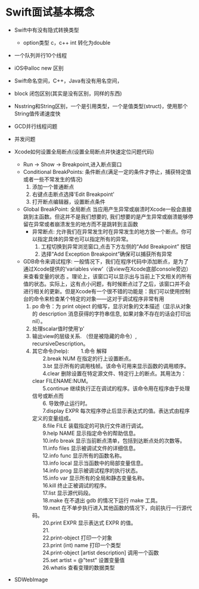 # Swift面试基本概念

- Swift中有没有隐式转换类型 
  - option类型 c，c++ int 转化为double
- 一个队列并行10个线程
- iOS中alloc new 区别
- Swift命名空间，C++，Java有没有用名空间，
- block 闭包区别(其实是没有区别，同样的东西)
- Nsstring和String区别，一个是引用类型，一个是值类型(struct)，使用那个String值传递速度快
- GCD并行线程问题
- 并发问题
- Xcode如何设置全局断点(设置全局断点并快速定位问题代码)
	- Run -> Show -> Breakpoint,进入断点窗口
	- Conditional BreakPoints: 条件断点(满足一定的条件才停止，捕获特定值或者一些不常发生的情况)
		1. 添加一个普通断点
		2. 右键点击断点选择'Edit Breakpoint'
		3. 打开断点编辑器，设置断点条件
	- Global BreakPoint: 全局断点 当应用产生异常或崩溃时Xcode一般会直接跳到主函数。但这并不是我们想要的, 我们想要的是产生异常或崩溃能够停留在异常或者崩溃发生的地方而不是跳转到主函数
		- 异常断点: 允许我们在异常发生时在异常发生的地方放一个断点。你可以指定具体的异常也可以指定所有的异常。
			1. 工程切换到异常浏览窗口,点击下方左侧的“Add Breakpoint” 按钮
			2. 选择“Add Exception Breakpoint”确保可以捕获所有异常
	- GDB命令来调试程序: 一般情况下，我们在程序代码中添加断点，是为了通过Xcode提供的‘variables view’（该view在Xcode底部console旁边）来查看变量的状态 。理论上，该窗口可以显示出与当前上下文相关的所有值的状态。实际上，这有点小问题，有时候断点过了之后，该窗口并不会进行相关的更新。但是Xcode有一个很不错的功能是：我们可以使用控制台的命令来检查某个特定的对象——这对于调试程序非常有用
		1. po 命令：为 print object 的缩写，显示对象的文本描述（显示从对象的 description 消息获得的字符串信息, 如果对象不存在的话会打印出nil）。
		2. 处理scalar值时使用‘p’
		3. 输出view的层级关系. （但是被隐藏的命令）, recursiveDescription。
		4. 其它命令(help):
			　　1.命令                        解释  
			　　2.break NUM               在指定的行上设置断点。  
			　　3.bt                      显示所有的调用栈帧。该命令可用来显示函数的调用顺序。  
			　　4.clear                   删除设置在特定源文件、特定行上的断点。其用法为：clear FILENAME:NUM。  
			　　5.continue                继续执行正在调试的程序。该命令用在程序由于处理信号或断点而  
			　　6.                        导致停止运行时。  
			　　7.display EXPR            每次程序停止后显示表达式的值。表达式由程序定义的变量组成。  
			　　8.file FILE               装载指定的可执行文件进行调试。  
			　　9.help NAME               显示指定命令的帮助信息。  
			　　10.info break              显示当前断点清单，包括到达断点处的次数等。  
			　　11.info files              显示被调试文件的详细信息。  
			　　12.info func               显示所有的函数名称。  
			　　13.info local              显示当函数中的局部变量信息。  
			　　14.info prog               显示被调试程序的执行状态。  
			　　15.info var                显示所有的全局和静态变量名称。  
			　　16.kill                    终止正被调试的程序。  
			　　17.list                    显示源代码段。  
			　　18.make                    在不退出 gdb 的情况下运行 make 工具。  
			　　19.next                    在不单步执行进入其他函数的情况下，向前执行一行源代码。  
			　　20.print EXPR              显示表达式 EXPR 的值。  
			　　21.  
			　　22.print-object                        打印一个对象  
			　　23.print (int) name                    打印一个类型  
			　　24.print-object [artist description]   调用一个函数  
			　　25.set artist = @"test"                设置变量值  
			　　26.whatis                              查看变理的数据类型

- SDWebImage
